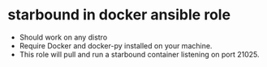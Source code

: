 # starbound in docker ansible role

- Should work on any distro
- Require Docker and docker-py installed on your machine.
- This role will pull and run a starbound container listening on port 21025.

